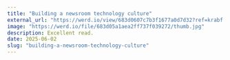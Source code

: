 ```yaml
---
title: "Building a newsroom technology culture"
external_url: "https://werd.io/view/683d0607c7b3f1677a0d7d32?ref=krabf.com"
image: "https://werd.io/file/683d05a1aea2ff737f039272/thumb.jpg"
description: Excellent read. 
date: 2025-06-02
slug: "building-a-newsroom-technology-culture"
---
```

